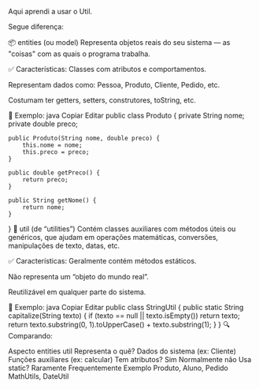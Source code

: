 Aqui aprendi a usar o Util.

Segue diferença:

📦 entities (ou model)
Representa objetos reais do seu sistema — as "coisas" com as quais o programa trabalha.

✅ Características:
Classes com atributos e comportamentos.

Representam dados como: Pessoa, Produto, Cliente, Pedido, etc.

Costumam ter getters, setters, construtores, toString, etc.

🧩 Exemplo:
java
Copiar
Editar
public class Produto {
    private String nome;
    private double preco;

    public Produto(String nome, double preco) {
        this.nome = nome;
        this.preco = preco;
    }

    public double getPreco() {
        return preco;
    }

    public String getNome() {
        return nome;
    }
}
🧰 util (de “utilities”)
Contém classes auxiliares com métodos úteis ou genéricos, que ajudam em operações matemáticas, conversões, manipulações de texto, datas, etc.

✅ Características:
Geralmente contém métodos estáticos.

Não representa um “objeto do mundo real”.

Reutilizável em qualquer parte do sistema.

🧩 Exemplo:
java
Copiar
Editar
public class StringUtil {
    public static String capitalize(String texto) {
        if (texto == null || texto.isEmpty()) return texto;
        return texto.substring(0, 1).toUpperCase() + texto.substring(1);
    }
}
🔍 Comparando:

Aspecto	entities	util
Representa o quê?	Dados do sistema (ex: Cliente)	Funções auxiliares (ex: calcular)
Tem atributos?	Sim	Normalmente não
Usa static?	Raramente	Frequentemente
Exemplo	Produto, Aluno, Pedido	MathUtils, DateUtil
